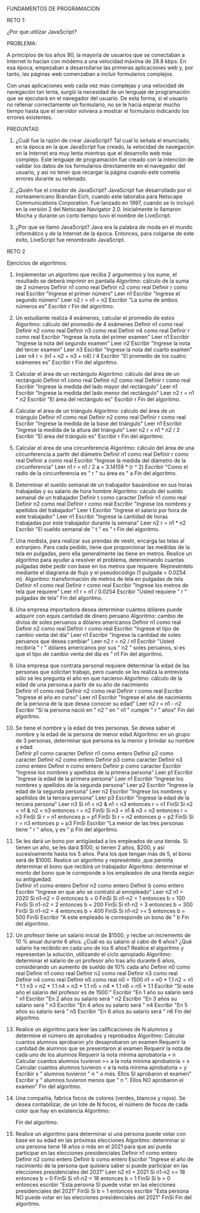 FUNDAMENTOS DE PROGRAMACION



RETO 1:

¿Por que utilizar JavaScript?

PROBLEMA:

A principios de los años 90, la mayoría de usuarios que se conectaban a Internet lo hacían con módems a una velocidad máxima de 28.8 kbps. En esa época, empezaban a desarrollarse las primeras aplicaciones web y, por tanto, las páginas web comenzaban a incluir formularios complejos.

Con unas aplicaciones web cada vez más complejas y una velocidad de navegación tan lenta, surgió la necesidad de un lenguaje de programación que se ejecutará en el navegador del usuario. De esta forma, si el usuario no rellenar correctamente un formulario, no se le hacía esperar mucho tiempo hasta que el servidor volviera a mostrar el formulario indicando los errores existentes.

PREGUNTAS:

1. ¿Cuál fue la razón de crear JavaScript?
    Tal cual lo señala el enunciado, en la época en la que JavaScript fue creado, la velocidad de navegación en la Internet era muy lenta mientras que el desarrollo web más complejo. Este lenguaje de programación fue creado con la intención de validar los datos de los formularios directamente en el navegador del usuario, y así no tener que recargar la página cuando este cometía errores durante su rellenado.

2. ¿Quién fue el creador de JavaScript?
    JavaScript fue desarrollado por el norteamericano Brandan Eich, cuando este laboraba para Netscape Communications Corporation. Fue lanzado en 1997, cuando se lo incluyó en la versión 2 del Netscape Navigator 2.0. Inicialmente lo llamaron Mocha y durante un corto tiempo tuvo el nombre de LiveScript.

3. ¿Por que se llamó JavaScript?
    Java era la palabra de moda en el mundo informático y de la Internet de la época. Entonces, para colgarse de este éxito, LiveScript fue renombrado JavaScript.


RETO 2

Ejercicios de algoritmos:

1. Implementar un algoritmo que reciba 2 argumentos y los sume, el resultado se deberá imprimir en pantalla
    Algoritmo: cálculo de la suma de 2 números
        Definir n1 como real
        Definir n2 como real
        Definir r como real
        Escribir "Ingrese el primer número"
        Leer n1
        Escribir "Ingrese el segundo número"
        Leer n2
        r = n1 + n2
        Escribir "La suma de ambos números es"
        Escribir r
    Fin del algoritmo.

2. Un estudiante realiza 4 exámenes, calcular el promedio de estos
    Algoritmo: cálculo del promedio de 4 exámenes
        Definir n1 como real
        Definir n2 como real
        Definir n3 como real
        Definir n4 como real
        Definir r como real
        Escribir "Ingrese la nota del primer examen"
        Leer n1
        Escribir "Ingrese la nota del segundo examen"
        Leer n2
        Escribir "Ingrese la nota del tercer examen"
        Leer n3
        Escribir "Ingrese la nota del cuarto examen"
        Leer n4
        r = (n1 + n2 + n3 + n4) / 4
        Escribir "El promedio de los cuatro exámenes es"
        Escribir r
    Fin del algoritmo.

3. Calcular el área de un rectángulo
    Algoritmo: cálculo del área de un rectángulo
        Definir n1 como real
        Definir n2 como real
        Definir r como real
        Escribir "Ingrese la medida del lado mayor del rectángulo"
        Leer n1
        Escribir "Ingrese la medida del lado menor del rectángulo"
        Leer n2
        r = n1 * n2
        Escribir "El área del rectángulo es"
        Escribir r
    Fin del algoritmo.

4. Calcular el área de un triángulo
    Algoritmo: cálculo del área de un triángulo
        Definir n1 como real
        Definir n2 como real
        Definir r como real
        Escribir "Ingrese la medida de la base del triángulo"
        Leer n1
        Escribir "Ingrese la medida de la altura del triángulo"
        Leer n2
        r = n1 * n2 / 2
        Escribir "El área del triángulo es"
        Escribir r
    Fin del algoritmo.  

5. Calcular el área de una circunferencia
    Algoritmo: cálculo del área de una circunferencia a partir del diámetro
        Definir n1 como real
        Definir r como real
        Definir a como real
        Escribir "Ingrese la medida del diámetro de la circunferencia"
        Leer n1
        r = n1 / 2
        a = 3.14159 * (r ^ 2)
        Escribir "Como el radio de la cincunferencia es " r " su área es " a
    Fin del algoritmo.  

6. Determinar el sueldo semanal de un trabajador basándose en sus horas trabajadas y su salario de hora hombre
    Algoritmo: cáculo del sueldo semanal de un trabajador
        Definir t como caracter
        Definir n1 como real
        Definir n2 como real
        Definir r como real
        Escribir "Ingrese los nombres y apellidos del trabajador"
        Leer t
        Escribir "Ingrese el salario por hora de este trabajador"
        Leer n1
        Escribir "Ingrese la cantidad de horas trabajadas por este trabajador durante la semana"
        Leer n2
        r = n1 * n2
        Escribir "El sueldo semanal de " t " es " r
    Fin del algoritmo.  

7. Una modista, para realizar sus prendas de vestir, encarga las telas al extranjero. Para cada pedido, tiene que proporcionar las medidas de la tela en pulgadas, pero ella generalmente las tiene en metros. Realice un algoritmo para ayudar a resolver el problema, determinando cuantas pulgadas debe pedir con base en los metros que requiere. Represéntelo mediante el diagrama de flujo y el pseudocódigo (1 pulgada = 0.0254 m).
    Algoritmo: transformación de metros de tela en pulgadas de tela
        Definir n1 como real
        Definir r como real
        Escribir "Ingrese los metros de tela que requiere"
        Leer n1
        r = n1 / 0.0254
        Escribir "Usted requiere " r " pulgadas de tela"
    Fin del algoritmo.  

8. Una empresa importadora desea determinar cuántos dólares puede adquirir con equis cantidad de dinero peruano
    Algoritmo: cambio de divisa de soles peruanos a dólares americanos
        Definir n1 como real
        Definir n2 como real
        Definir r como real
        Escribir "Ingrese el tipo de cambio venta del día"
        Leer n1
        Escribir "Ingrese la cantidad de soles peruanos que desea cambiar"
        Leer n2
        r = n2 / n1
        Escribir "Usted recibiría " r " dólares americanos por sus " n2 " soles peruanos, si es que el tipo de cambio venta del día es " n1
    Fin del algoritmo.  

9. Una empresa que contrata personal requiere determinar la edad de las personas que solicitan trabajo, pero cuando se les realiza la entrevista sólo se les pregunta el año en que nacieron
    Algoritmo: cálculo de la edad de una persona a partir de su año de nacimiento     
        Definir n1 como real
        Definir n2 como real
        Definir r como real
        Escribir "Ingrese el año en curso"
        Leer n1
        Escribir "Ingrese el año de nacimiento de la persona de la que desea conocer su edad"
        Leer n2
        r = n1 - n2
        Escribir "Si la persona nació en " n2 " en " n1 " cumple " r " años"
    Fin del algoritmo.

10. Se tiene el nombre y la edad de tres personas. Se desea saber el nombre y la edad de la persona de menor edad
    Algoritmo: en un grupo de 3 personas, determinar que persona es la menor y brindar su nombre y edad  
        Definir p1 como caracter
        Definir n1 como entero
        Definir p2 como caracter
        Definir n2 como entero
        Definir p3 como caracter
        Definir n3 como entero
        Definir n como entero
        Definir p como caracter
        Escribir "Ingrese los nombres y apellidos de la primera persona"
        Leer p1
        Escribir "Ingrese la edad de la primera persona"
        Leer n1
        Escribir "Ingrese los nombres y apellidos de la segunda persona"
        Leer p2
        Escribir "Ingrese la edad de la segunda persona"
        Leer n2
        Escribir "Ingrese los nombres y apellidos de la tercera persona"
        Leer p3
        Escribir "Ingrese la edad de la tercera persona"
        Leer n3
        Si n1 < n2 & n1 < n3
            entonces r = n1
        FinSi
        Si n2 < n1 & n2 < n3
            entonces r = n2
        FinSi
        Si n3 < n1 & n3 < n2
            entonces r = n3
        FinSi
        Si r = n1
		    entonces p = p1
	    FinSi
	    Si r = n2
		    entonces p = p2
	    FinSi
	    Si r = n3
		    entonces p = p3
	    FinSi
        Escribir "La menor de las tres personas tiene " r " años, y es " p
    Fin del algoritmo.

11. Se les dará un bono por antigüedad a los empleados de una tienda. Si tienen un año, se les dará $100; si tienen 2 años, $200, y así sucesivamente hasta los 5 años. Para los que tengan más de 5, el bono será de $1000. Realice un algoritmo y represéntelo ,que permita determinar el bono que recibirá un trabajador
    Algoritmo: determinar el monto del bono que le correponde a los empleados de una tienda según su antiguedad.  
        Definir n1 como entero
        Definir n2 como entero
        Definir b como entero
        Escribir "Ingrese en que año se contrató al emnpleado"
        Leer n2
	    n1 = 2020
	    Si n1-n2 = 0
		    entonces b = 0
	    FinSi
        Si n1-n2 = 1
		    entonces b = 100
	    FinSi
	    Si n1-n2 = 2 
		    entonces b = 200
	    FinSi
	    Si n1-n2 = 3 
		    entonces b = 300
	    FinSi
	    Si n1-n2 = 4 
		    entonces b = 400
	    FinSi
	    Si n1-n2 >= 5 
		    entonces b = 500
	    FinSi
	    Escribir "A este empleado le corresponde un bono de " b
    Fin del algoritmo.

12. Un profesor tiene un salario inicial de $1500, y recibe un incremento de 10 % anual durante 6 años. ¿Cuál es su salario al cabo de 6 años? ¿Qué salario ha recibido en cada uno de los 6 años? Realice el algoritmo y representan la solución, utilizando el ciclo apropiado
    Algoritmo: determinar el salario de un profesor año tras año durante 6 años, considerando un aumento de sueldo de 10% cada año
        Definir n0 como real
        Definir n1 como real
        Definir n2 como real
        Definir n3 como real
        Definir n4 como real
        Definir n5 como real
        n0 = 1500
        n1 = n0 * 1.1
        n2 = n1 * 1.1
        n3 = n2 * 1.1
        n4 = n3 * 1.1
        n5 = n4 * 1.1
        n6 = n5 * 1.1
        Escribir "Si este año el salario del profesor es de 1500:"
        Escribir "En 1 año su salario será " n1
        Escribir "En 2 años su salario será " n2
        Escribir "En 3 años su salario será " n3
        Escribir "En 4 años su salario será " n4
        Escribir "En 5 años su salario será " n5
        Escribir "En 6 años su salario será " n6
    Fin del algoritmo.

13. Realice un algoritmo para leer las calificaciones de N alumnos y determine el número de aprobados y reprobados
    Algoritmo: Calcular cuantos alumnos aprobaron y/o desaprobaron un examen
        Requerir la cantidad de alumnos que se presentaron al examen
        Requerir la nota de cada uno de los alumnos
        Requerir la nota mínima aprobatoria = n
        Calcular cuantos alumnos tuvieron >= a la nota mínima aprobatoria = x
        Carcular cuantos alumnos tuvieron < a la nota mínima aprobatoria = y
        Escribir x " alumnos tuvieron " n " o más. Ellos SI aprobaron el examen"
        Escribir y " alumnos tuvieron menos que " n ". Ellos NO aprobaron el examen"
    Fin del algoritmo.

14. Una compañía, fabrica focos de colores (verdes, blancos y rojos). Se desea contabilizar, de un lote de N focos, el número de focos de cada color que hay en existencia
    Algoritmo: 
        
    Fin del algoritmo.

15. Realice un algoritmo para determinar si una persona puede votar con base en su edad en las próximas elecciones
    Algoritmo: determinar si una persona tiene 18 años o más en el 2021 para que así pueda participar en las elecciones presidenciales 
        Definir n1 como entero
        Definir n2 como entero
        Definir b como entero
        Escribir "Ingrese el año de nacimiento de la persona que quisiera saber si puede participar en las elecciones presidenciales del 2021"
        Leer n2
	    n1 = 2021
	    Si n1-n2 >= 18
		    entonces b = 0
	    FinSi
        Si n1-n2 < 18
		    entonces b = 1
	    FinSi
        Si b = 0
            entonces escribir "Esta persona SI puede votar en las elecciones presidenciales del 2021"
        FinSi
        Si b = 1
            entonces escribir "Esta persona NO puede votar en las elecciones presidenciales del 2021"
        FinSi
    Fin del algoritmo.
